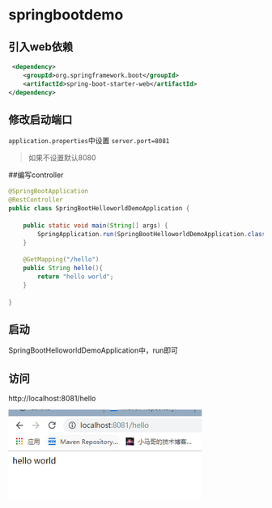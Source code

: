 # springbootdemo

## 引入web依赖
~~~~xml
 <dependency>
    <groupId>org.springframework.boot</groupId>
    <artifactId>spring-boot-starter-web</artifactId>
</dependency>
~~~~
## 修改启动端口

`application.properties`中设置 `server.port=8081` 
> 如果不设置默认8080

##编写controller

~~~~java
@SpringBootApplication
@RestController
public class SpringBootHelloworldDemoApplication {

	public static void main(String[] args) {
		SpringApplication.run(SpringBootHelloworldDemoApplication.class, args);
	}

	@GetMapping("/hello")
	public String hello(){
		return "hello world";
	}

}
~~~~


## 启动
SpringBootHelloworldDemoApplication中，run即可

## 访问
http://localhost:8081/hello

![效果图](../image/helloworld.png)
